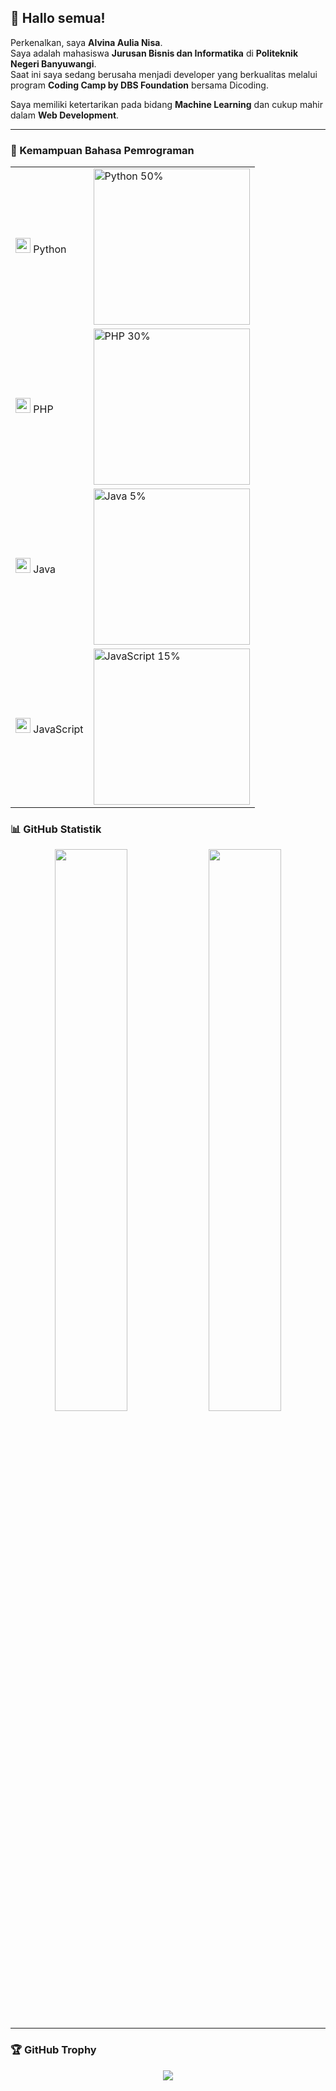 ## 👋 Hallo semua!

Perkenalkan, saya **Alvina Aulia Nisa**.<br>
Saya adalah mahasiswa **Jurusan Bisnis dan Informatika** di **Politeknik Negeri Banyuwangi**.<br>
Saat ini saya sedang berusaha menjadi developer yang berkualitas melalui program **Coding Camp by DBS Foundation** bersama Dicoding.

Saya memiliki ketertarikan pada bidang **Machine Learning** dan cukup mahir dalam **Web Development**.

---

### 🧠 Kemampuan Bahasa Pemrograman

<table>
  <tr>
    <td><img src="https://cdn.jsdelivr.net/gh/devicons/devicon/icons/python/python-original.svg" width="24"/> Python</td>
    <td><img src="https://geps.dev/progress/50" alt="Python 50%" width="250"/></td>
  </tr>
  <tr>
    <td><img src="https://cdn.jsdelivr.net/gh/devicons/devicon/icons/php/php-original.svg" width="24"/> PHP</td>
    <td><img src="https://geps.dev/progress/30" alt="PHP 30%" width="250"/></td>
  </tr>
  <tr>
    <td><img src="https://cdn.jsdelivr.net/gh/devicons/devicon/icons/java/java-original.svg" width="24"/> Java</td>
    <td><img src="https://geps.dev/progress/5" alt="Java 5%" width="250"/></td>
  </tr>
  <tr>
    <td><img src="https://cdn.jsdelivr.net/gh/devicons/devicon/icons/javascript/javascript-original.svg" width="24"/> JavaScript</td>
    <td><img src="https://geps.dev/progress/15" alt="JavaScript 15%" width="250"/></td>
  </tr>
</table>

### 📊 GitHub Statistik

<p align="center">
  <img width="48%" src="https://github-readme-stats.vercel.app/api?username=alvinaaulia&show_icons=true&theme=tokyonight&rank_icon=github" />
  <img width="48%" src="https://github-readme-stats.vercel.app/api/top-langs/?username=alvinaaulia&layout=compact&theme=tokyonight&hide_progress=false&langs_count=5" />
</p>

---

### 🏆 GitHub Trophy

<p align="center">
  <img src="https://github-profile-trophy.vercel.app/?username=alvinaaulia&theme=darkhub&no-frame=true&no-bg=true&margin-w=15" />
</p>
